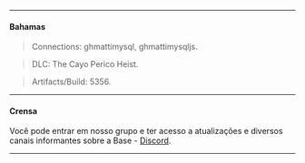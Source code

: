 -------

#### Bahamas
> Connections: ghmattimysql, ghmattimysqljs.

> DLC: The Cayo Perico Heist.

> Artifacts/Build: 5356.

-------

#### Crensa
Você pode entrar em nosso grupo e ter acesso a atualizações e diversos canais informantes sobre a Base - [Discord](https://discord.gg/9hevnqj6th).

-------